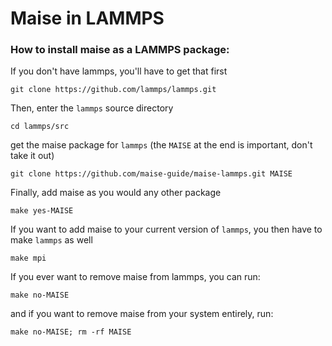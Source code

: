
# Maise in LAMMPS

### How to install maise as a LAMMPS package:
If you don't have lammps, you'll have to get that first
```
git clone https://github.com/lammps/lammps.git
```
Then, enter the `lammps` source directory
```
cd lammps/src
```
get the maise package for `lammps` (the `MAISE` at the end is important, don't take it out)
```
git clone https://github.com/maise-guide/maise-lammps.git MAISE
```
Finally, add maise as you would any other package
```
make yes-MAISE
```
If you want to add maise to your current version of `lammps`, you then have to make `lammps` as well
```
make mpi
```

If you ever want to remove maise from lammps, you can run:
```
make no-MAISE
```
and if you want to remove maise from your system entirely, run:
```
make no-MAISE; rm -rf MAISE
```
